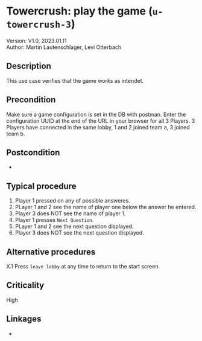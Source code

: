 
# Towercrush: play the game (`u-towercrush-3`)

Version: V1.0, 2023.01.11 \
Author: Martin Lautenschlager, Levi Otterbach

## Description

This use case verifies that the game works as intendet.

## Precondition

Make sure a game configuration is set in the DB with postman.
Enter the configuration UUID at the end of the URL in your browser for all 3 Players.
3 Players have connected in the same lobby, 1 and 2 joined team a, 3 joined team b.

## Postcondition

- 

## Typical procedure

1. Player 1 pressed on any of possible answeres.
2. PLayer 1 and 2 see the name of player one below the answer he entered.
3. Player 3 does NOT see the name of player 1.
4. Player 1 presses `Next Question`.
5. PLayer 1 and 2 see the next question displayed.
6. Player 3 does NOT see the next question displayed.

## Alternative procedures

X.1 Press `leave lobby` at any time to return to the start screen.

## Criticality

High

## Linkages

-
